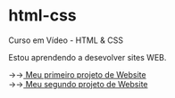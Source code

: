 # html-css
Curso em Vídeo - HTML & CSS

Estou aprendendo a desevolver sites WEB.

→→<a href="https://arseniomendes.github.io/html-css/Projeto%20Site%20FSNutri/CodWEB/" target="_blank"> Meu primeiro projeto de Website</a><br>
→→<a href="https://arseniomendes.github.io/html-css/Modulo%2003%20-%20CV/Desafio%20Cordel/" target="_blank"> Meu segundo projeto de Website</a>
